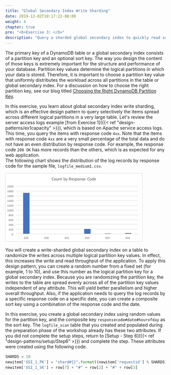 ```yaml
---
title: "Global Secondary Index Write Sharding"
date: 2019-12-02T10:17:22-08:00
weight: 4
chapter: true
pre: "<b>Exercise 3: </b>"
description: "Query a sharded global secondary index to quickly read sorted data by status code and date."
---
```



The primary key of a DynamoDB table or a global secondary index consists of a partition key and an optional sort key. The way you design the content of those keys is extremely important for the structure and performance of your database. Partition key values determine the logical partitions in which your data is stored. Therefore, it is important to choose a partition key value that uniformly distributes the workload across all partitions in the table or global secondary index. For a discussion on how to choose the right partition key, see our blog titled [Choosing the Right DynamoDB Partition Key](https://aws.amazon.com/blogs/database/choosing-the-right-dynamodb-partition-key/).

In this exercise, you learn about global secondary index write sharding, which is an effective design pattern to query selectively the items spread across different logical partitions in a very large table. Let's review the server access logs example [from Exercise 1]({{< ref "design-patterns/ex1capacity" >}}), which is based on Apache service access logs. This time, you query the items with response code `4xx`. Note that the items with response code `4xx` are a very small percentage of the total data and do not have an even distribution by response code. For example, the response code `200 OK` has more records than the others, which is as expected for any web application.  
The following chart shows the distribution of the log records by response code for the sample file, `logfile_medium1.csv`.

![Log records by response code](/static/images/image8.jpg)

You will create a write-sharded global secondary index on a table to randomize the writes across multiple logical partition key values. In effect, this increases the write and read throughput of the application. To apply this design pattern, you can create a random number from a fixed set (for example, 1 to 10), and use this number as the logical partition key for a global secondary index. Because you are randomizing the partition key, the writes to the table are spread evenly across all of the partition key values independent of any attribute. This will yield better parallelism and higher overall throughput. Also, if the application needs to query the log records by a specific response code on a specific date, you can create a composite sort key using a combination of the response code and the date.

In this exercise, you create a global secondary index using random values for the partition key, and the composite key `responsecode#date#hourofday` as the sort key. The `logfile_scan` table that you created and populated during the preparation phase of the workshop already has these two attributes. If you did not complete the setup steps, return to [Setup - Step 6]({{< ref "design-patterns/setup/Step6" >}}) and complete the step. These attributes were created using the following code.

```py
SHARDS = 10
newitem['GSI_1_PK'] = "shard#{}".format((newitem['requestid'] % SHARDS) + 1)
newitem['GSI_1_SK'] = row[7] + "#" + row[2] + "#" + row[3]
```
